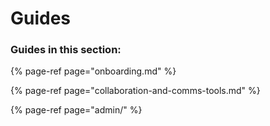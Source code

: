 # Guides

### Guides in this section:

{% page-ref page="onboarding.md" %}

{% page-ref page="collaboration-and-comms-tools.md" %}

{% page-ref page="admin/" %}

